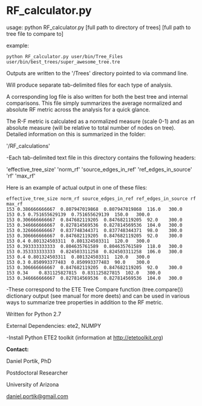 # RF_calculator.py

usage: python RF_calculator.py [full path to directory of trees] [full path to tree file to compare to]

example:

`python RF_calculator.py user/bin/Tree_Files user/bin/best_trees/super_awesome_tree.tre`


Outputs are written to the '/Trees' directory pointed to via command line.

Will produce separate tab-delimited files for each type of analysis.

A corresponding log file is also written for both the best tree and internal
comparisons. This file simply summarizes the average normalized and absolute RF metric
across the analysis for a quick glance.

The R-F metric is calculated as a normalized measure (scale 0-1) and as 
an absolute measure (will be relative to total number of nodes on tree).
Detailed information on this is summarized in the folder:

'/RF_calculations'

-Each tab-delimited text file in this directory contains the following headers:

'effective_tree_size'	'norm_rf'	'source_edges_in_ref'	'ref_edges_in_source'	'rf'	'max_rf'

Here is an example of actual output in one of these files:

```
effective_tree_size	norm_rf	source_edges_in_ref	ref_edges_in_source	rf	max_rf
153	0.386666666667	0.807947019868	0.807947019868	116.0	300.0
153	0.5	0.751655629139	0.751655629139	150.0	300.0
153	0.306666666667	0.847682119205	0.847682119205	92.0	300.0
153	0.346666666667	0.827814569536	0.827814569536	104.0	300.0
153	0.326666666667	0.837748344371	0.837748344371	98.0	300.0
153	0.306666666667	0.847682119205	0.847682119205	92.0	300.0
153	0.4	0.801324503311	0.801324503311	120.0	300.0
153	0.393333333333	0.804635761589	0.804635761589	118.0	300.0
153	0.353333333333	0.824503311258	0.824503311258	106.0	300.0
153	0.4	0.801324503311	0.801324503311	120.0	300.0
153	0.3	0.850993377483	0.850993377483	90.0	300.0
153	0.306666666667	0.847682119205	0.847682119205	92.0	300.0
153	0.34	0.831125827815	0.831125827815	102.0	300.0
153	0.346666666667	0.827814569536	0.827814569536	104.0	300.0
```

-These correspond to the ETE Tree Compare function (tree.compare()) dictionary output (see manual for more deets)
and can be used in various ways to summarize tree properties in addition to the RF metric.


Written for Python 2.7

External Dependencies: ete2, NUMPY

-Install Python ETE2 toolkit (information at http://etetoolkit.org) 
 
 
**Contact:**

Daniel Portik, PhD

Postdoctoral Researcher

University of Arizona

daniel.portik@gmail.com
